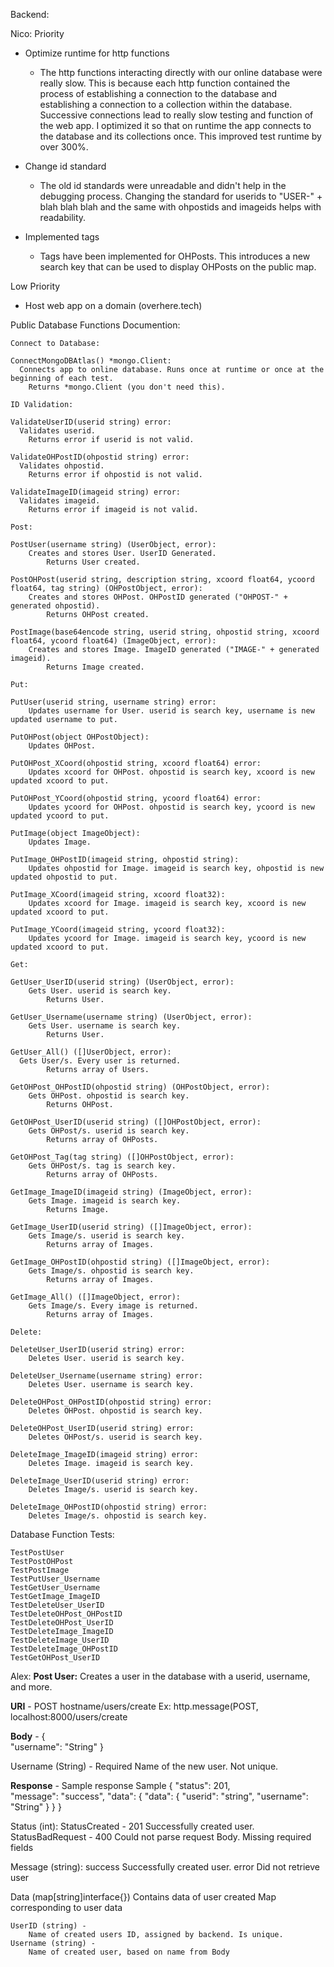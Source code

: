 Backend:

Nico:
Priority   
- Optimize runtime for http functions
  - The http functions interacting directly with our online database were really slow. This is because each http 
  function contained the process of establishing a connection to the database and establishing a connection to a
  collection within the database. Successive connections lead to really slow testing and function of the web app. I 
  optimized it so that on runtime the app connects to the database and its collections once. This improved test runtime
  by over 300%.
  
- Change id standard
  - The old id standards were unreadable and didn't help in the debugging process. Changing the standard for userids 
  to "USER-" + blah blah blah and the same with ohpostids and imageids helps with readability.

- Implemented tags
  - Tags have been implemented for OHPosts. This introduces a new search key that can be used to display OHPosts on
  the public map.

Low Priority
- Host web app on a domain (overhere.tech)

Public Database Functions Documention:

    Connect to Database:

    ConnectMongoDBAtlas() *mongo.Client:
      Connects app to online database. Runs once at runtime or once at the beginning of each test.
        Returns *mongo.Client (you don't need this).

    ID Validation:

    ValidateUserID(userid string) error:
      Validates userid.
        Returns error if userid is not valid.

    ValidateOHPostID(ohpostid string) error:
      Validates ohpostid.
        Returns error if ohpostid is not valid.

    ValidateImageID(imageid string) error:
      Validates imageid.
        Returns error if imageid is not valid.
    
    Post:
    
    PostUser(username string) (UserObject, error):
        Creates and stores User. UserID Generated.
            Returns User created.

    PostOHPost(userid string, description string, xcoord float64, ycoord float64, tag string) (OHPostObject, error):
        Creates and stores OHPost. OHPostID generated ("OHPOST-" + generated ohpostid).
            Returns OHPost created.

    PostImage(base64encode string, userid string, ohpostid string, xcoord float64, ycoord float64) (ImageObject, error):
        Creates and stores Image. ImageID generated ("IMAGE-" + generated imageid).
            Returns Image created.

    Put:

    PutUser(userid string, username string) error:
        Updates username for User. userid is search key, username is new updated username to put.

    PutOHPost(object OHPostObject):
        Updates OHPost.

    PutOHPost_XCoord(ohpostid string, xcoord float64) error:
        Updates xcoord for OHPost. ohpostid is search key, xcoord is new updated xcoord to put.
    
    PutOHPost_YCoord(ohpostid string, ycoord float64) error:
        Updates ycoord for OHPost. ohpostid is search key, ycoord is new updated ycoord to put.

    PutImage(object ImageObject):
        Updates Image.

    PutImage_OHPostID(imageid string, ohpostid string):
        Updates ohpostid for Image. imageid is search key, ohpostid is new updated ohpostid to put.
    
    PutImage_XCoord(imageid string, xcoord float32):
        Updates xcoord for Image. imageid is search key, xcoord is new updated xcoord to put.

    PutImage_YCoord(imageid string, ycoord float32):
        Updates ycoord for Image. imageid is search key, ycoord is new updated xcoord to put.

    Get:

    GetUser_UserID(userid string) (UserObject, error):
        Gets User. userid is search key.
            Returns User.

    GetUser_Username(username string) (UserObject, error):
        Gets User. username is search key.
            Returns User.

    GetUser_All() ([]UserObject, error):
      Gets User/s. Every user is returned.
            Returns array of Users.

    GetOHPost_OHPostID(ohpostid string) (OHPostObject, error):
        Gets OHPost. ohpostid is search key.
            Returns OHPost.

    GetOHPost_UserID(userid string) ([]OHPostObject, error):
        Gets OHPost/s. userid is search key.
            Returns array of OHPosts.

    GetOHPost_Tag(tag string) ([]OHPostObject, error):
        Gets OHPost/s. tag is search key.
            Returns array of OHPosts.

    GetImage_ImageID(imageid string) (ImageObject, error):
        Gets Image. imageid is search key.
            Returns Image.

    GetImage_UserID(userid string) ([]ImageObject, error):
        Gets Image/s. userid is search key.
            Returns array of Images.

    GetImage_OHPostID(ohpostid string) ([]ImageObject, error):
        Gets Image/s. ohpostid is search key.
            Returns array of Images.

    GetImage_All() ([]ImageObject, error):
        Gets Image/s. Every image is returned.
            Returns array of Images.

    Delete:

    DeleteUser_UserID(userid string) error:
        Deletes User. userid is search key.

    DeleteUser_Username(username string) error:
        Deletes User. username is search key.

    DeleteOHPost_OHPostID(ohpostid string) error:
        Deletes OHPost. ohpostid is search key.

    DeleteOHPost_UserID(userid string) error:
        Deletes OHPost/s. userid is search key.

    DeleteImage_ImageID(imageid string) error:
        Deletes Image. imageid is search key.

    DeleteImage_UserID(userid string) error:
        Deletes Image/s. userid is search key.

    DeleteImage_OHPostID(ohpostid string) error:
        Deletes Image/s. ohpostid is search key.



Database Function Tests:

    TestPostUser
    TestPostOHPost
    TestPostImage
    TestPutUser_Username
    TestGetUser_Username
    TestGetImage_ImageID
    TestDeleteUser_UserID
    TestDeleteOHPost_OHPostID
    TestDeleteOHPost_UserID
    TestDeleteImage_ImageID
    TestDeleteImage_UserID
    TestDeleteImage_OHPostID
    TestGetOHPost_UserID
    

Alex:
**Post User:**
Creates a user in the database with a userid, username, and more.

**URI** - POST hostname/users/create
Ex: http.message(POST, localhost:8000/users/create

**Body** -
{   
  "username": "String"
}

Username (String) - Required
  Name of the new user. Not unique.

**Response** -
Sample response
Sample
{
  "status": 201,       
  "message": "success",
  "data": {
    "data": {
      "userid": "string",
      "username": "String"
    }
  }
}

Status (int):
  StatusCreated - 201
    Successfully created user.
  StatusBadRequest - 400
    Could not parse request Body. Missing required fields

Message (string):
  success
    Successfully created user.
  error
    Did not retrieve user

Data (map[string]interface{})
  Contains data of user created
  Map corresponding to user data

    UserID (string) -
        Name of created users ID, assigned by backend. Is unique.
    Username (string) - 
        Name of created user, based on name from Body


